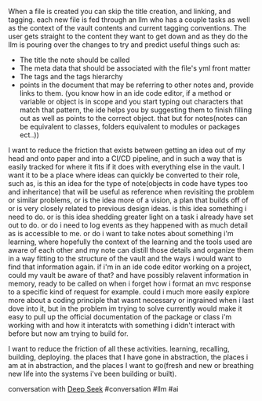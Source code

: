 When a file is created you can skip the title creation, and linking, and tagging. each new file is fed through an llm who has a couple tasks as well as the context of the vault contents and current tagging conventions. The user gets straight to the content they want to get down and as they do the llm is pouring over the changes to try and predict useful things such as:
- The title the note should be called
- The meta data that should be associated with the file's yml front matter
- The tags and the tags hierarchy
- points in the document that may be referring to other notes and, provide links to them. (you know how in an ide code editor, if a method or variable or object is in scope and you start typing out characters that match that pattern, the ide helps you by suggesting them to finish filling out as well as points to the correct object. that but for notes(notes can be equivalent to classes, folders equivalent to modules or packages ect..))

I want to reduce the friction that exists between getting an idea out of my head and onto paper and into a CI/CD pipeline, and in such a way that is easily tracked for where it fits if it does with everything else in the vault. I want it to be a place where ideas can quickly be converted to their role, such as, is this an idea for the type of note(objects in code have types too and inheritance) that will be useful as reference when revisiting the problem or similar problems, or is the idea more of a vision, a plan that builds off of or is very closely related to previous design ideas. is this idea something i need to do. or is this idea shedding greater light on a task i already have set out to do. or do i need to log events as they happened with as much detail as is accessible to me. or do i want to take notes about something i'm learning, where hopefully the context of the learning and the tools used are aware of each other and my note can distill those details and organize them in a way fitting to the structure of the vault and the ways i would want to find that information again. if i'm in an ide code editor working on a project, could my vault be aware of that? and have possibly relavent information in memory, ready to be called on when i forget how i format an mvc response to a specific kind of request for example. could i much more easily explore more about a coding principle that wasnt necessary or ingrained when i last dove into it, but in the problem im trying to solve currently would make it easy to pull up the official documentation of the package or class i'm working with and how it interatcts with something i didn't interact with before but now am trying to build for.

I want to reduce the friction of all these activities. learning, recalling, building, deploying. the places that I have gone in abstraction, the places i am at in abstraction, and the places I want to go(fresh and new or breathing new life into the systems i've been building or built).

conversation with [Deep Seek](file:///Users/aaronpotter/Documents/Software%20Development/Resources/DeepSeek%20-%20Into%20the%20Unknown.html) #conversation #llm #ai 
